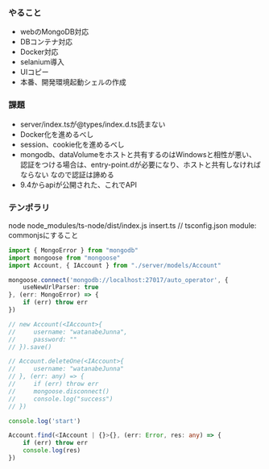 ### やること

- webのMongoDB対応
- DBコンテナ対応
- Docker対応
- selanium導入
- UIコピー
- 本番、開発環境起動シェルの作成


### 課題

- server/index.tsが@types/index.d.ts読まない
- Docker化を進めるべし
- session、cookie化を進めるべし
- mongodb、dataVolumeをホストと共有するのはWindowsと相性が悪い、
    認証をつける場合は、entry-point.dが必要になり、ホストと共有しなければならない
    なので認証は諦める
- 9.4からapiが公開された、これでAPI

### テンポラリ

node node_modules/ts-node/dist/index.js insert.ts // tsconfig.json module: commonjsにすること

```ts
import { MongoError } from "mongodb"
import mongoose from "mongoose"
import Account, { IAccount } from "./server/models/Account"

mongoose.connect('mongodb://localhost:27017/auto_operator', {
    useNewUrlParser: true
}, (err: MongoError) => {
    if (err) throw err
})

// new Account(<IAccount>{
//     username: "watanabeJunna",
//     password: ""
// }).save()

// Account.deleteOne(<IAccount>{
//     username: "watanabeJunna"
// }, (err: any) => {
//     if (err) throw err
//     mongoose.disconnect()
//     console.log("success")
// })

console.log('start')

Account.find(<IAccount | {}>{}, (err: Error, res: any) => {
    if (err) throw err
    console.log(res)
})
```